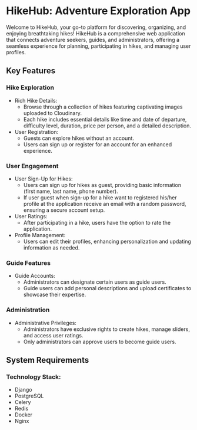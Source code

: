 # HikeHub: Adventure Exploration App

Welcome to HikeHub, your go-to platform for discovering, organizing, and enjoying breathtaking hikes! HikeHub is a comprehensive web application that connects adventure seekers, guides, and administrators, offering a seamless experience for planning, participating in hikes, and managing user profiles.

## Key Features

### Hike Exploration

  * Rich Hike Details:
    * Browse through a collection of hikes featuring captivating images uploaded to Cloudinary.
    * Each hike includes essential details like time and date of departure, difficulty level, duration, price per person, and a detailed description.
  * User Registration:
    * Guests can explore hikes without an account.
    * Users can sign up or register for an account for an enhanced experience.

### User Engagement

  * User Sign-Up for Hikes:
    * Users can sign up for hikes as guest, providing basic information (first name, last name, phone number).
    * If user guest when sign-up for a hike want to registered his/her profile at the application receive an email with a random password, ensuring a secure account setup.
  * User Ratings:
    * After participating in a hike, users have the option to rate the application.
  * Profile Management:
    * Users can edit their profiles, enhancing personalization and updating information as needed.

### Guide Features

  * Guide Accounts:
    * Administrators can designate certain users as guide users.
    * Guide users can add personal descriptions and upload certificates to showcase their expertise.
   
### Administration

  * Administrative Privileges:
    * Administrators have exclusive rights to create hikes, manage sliders, and access user ratings.
    * Only administrators can approve users to become guide users.

## System Requirements

### Technology Stack:
  * Django
  * PostgreSQL
  * Celery
  * Redis
  * Docker
  * Nginx
